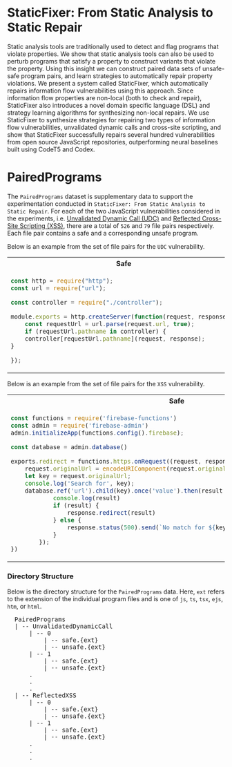# StaticFixer: From Static Analysis to Static Repair

Static analysis tools are traditionally used to detect and flag programs that violate properties. We show that static analysis tools can also be used to perturb programs that satisfy a property to construct variants that violate the property. Using this insight we can construct paired data sets of unsafe-safe program pairs, and learn strategies to automatically repair property violations. We present a system called StaticFixer, which automatically repairs information flow vulnerabilities using this approach. Since information flow properties are non-local (both to check and repair), StaticFixer also introduces a novel domain specific language (DSL) and strategy learning algorithms for synthesizing non-local repairs. We use StaticFixer to synthesize strategies for repairing two types of information flow vulnerabilities, unvalidated dynamic calls and cross-site scripting, and show that StaticFixer successfully repairs several hundred vulnerabilities from open source JavaScript repositories, outperforming neural baselines built using CodeT5 and Codex.

# PairedPrograms
The `PairedPrograms` dataset is supplementary data to support the experimentation conducted in `StaticFixer: From Static Analysis to Static Repair`. For each of the two JavaScript vulnerabilities considered in the experiments, i.e. [Unvalidated Dynamic Call (UDC)](https://codeql.github.com/codeql-query-help/javascript/js-unvalidated-dynamic-method-call/) and [Reflected Cross-Site Scripting (XSS)](https://codeql.github.com/codeql-query-help/javascript/js-reflected-xss/), there are a total of `526` and `79` file pairs respectively. 
Each file pair contains a safe and a corresponding unsafe program. 

Below is an example from the set of file pairs for the `UDC` vulnerability. 

<table>
<tr>
<th>Safe</th>
<th>Unsafe</th>
</tr>
<tr>
<td>
  
```javascript {highlight=[8,10]}
const http = require("http");
const url = require("url");

const controller = require("./controller");

module.exports = http.createServer(function(request, response) {
	const requestUrl = url.parse(request.url, true);
	if (requestUrl.pathname in controller) { 
	controller[requestUrl.pathname](request, response);
}

});
```
  
</td>
<td>

```javascript
const http = require("http");
const url = require("url");

const controller = require("./controller");

module.exports = http.createServer(function(request, response) {
	const requestUrl = url.parse(request.url, true);
//     if (requestUrl.pathname in controller) { 
	controller[requestUrl.pathname](request, response);
// }

});
```

</td>
</tr>
</table>

Below is an example from the set of file pairs for the `XSS` vulnerability.

<table>
<tr>
<th>Safe</th>
<th>Unsafe</th>
</tr>
<tr>
<td>
  
```javascript
const functions = require('firebase-functions')
const admin = require('firebase-admin')
admin.initializeApp(functions.config().firebase);

const database = admin.database()

exports.redirect = functions.https.onRequest((request, response) => {
	request.originalUrl = encodeURIComponent(request.originalUrl);
	let key = request.originalUrl;
	console.log('Search for', key);
	database.ref('url').child(key).once('value').then(result => result.val()).then(result => {
            console.log(result)
            if (result) {
                response.redirect(result)
            } else {
                response.status(500).send(`No match for ${key}`)                
            }
        });
})
```
  
</td>
<td>

```javascript
const functions = require('firebase-functions')
const admin = require('firebase-admin')
admin.initializeApp(functions.config().firebase);

const database = admin.database()

exports.redirect = functions.https.onRequest((request, response) => {
	// request.originalUrl = encodeURIComponent(request.originalUrl);
	let key = request.originalUrl;
	console.log('Search for', key);
	database.ref('url').child(key).once('value').then(result => result.val()).then(result => {
            console.log(result)
            if (result) {
                response.redirect(result)
            } else {
                response.status(500).send(`No match for ${key}`)                
            }
        });
})
```

</td>
</tr>
</table>


### Directory Structure
Below is the directory structure for the `PairedPrograms` data. Here, `ext` refers to the extension of the individual program files and is one of `js`, `ts`, `tsx`, `ejs`, `htm`, or `html`.
<pre>
  PairedPrograms
  | -- UnvalidatedDynamicCall
      | -- 0
          | -- safe.{ext}
          | -- unsafe.{ext}
      | -- 1
          | -- safe.{ext}
          | -- unsafe.{ext}
      .
      .
      .
  | -- ReflectedXSS
      | -- 0
          | -- safe.{ext}
          | -- unsafe.{ext}
      | -- 1
          | -- safe.{ext}
          | -- unsafe.{ext}
      .
      .
      .
</pre>
